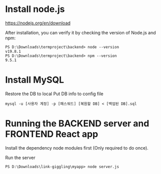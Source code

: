 # Install node.js
https://nodejs.org/en/download

After installation, you can verify it by checking the version of Node.js and npm:
```
PS D:\Downloads\termproject\backend> node --version
v19.8.1
PS D:\Downloads\termproject\backend> npm --version
9.5.1
```

# Install MySQL

Restore the DB to local
Put DB info to config file
```
mysql -u [사용자 계정] -p [패스워드] [복원할 DB] < [백업된 DB].sql
```


# Running the BACKEND server and FRONTEND React app

Install the dependency node modules first (Only required to do once).

Run the server
```
PS D:\Downloads\link-giggling\myapp> node server.js
```
